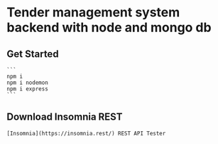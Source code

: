 # Tender management system backend with node and mongo db

## Get Started

    ```
    npm i
    npm i nodemon
    npm i express
    ```

## Download Insomnia REST

    [Insomnia](https://insomnia.rest/) REST API Tester
